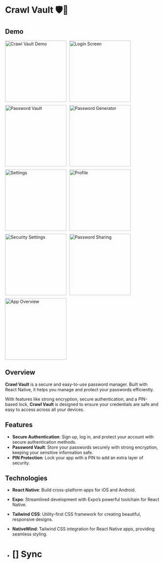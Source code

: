 # **Crawl Vault** 🛡️🔐
## **Demo**


<div style="display: flex; flex-wrap: wrap; gap: 10px;">

<img src="https://drive.google.com/uc?export=view&id=14laeCtbD-597JFpVL9CwQFZZDwmxmc8z" alt="Crawl Vault Demo" width="200"/>


<img src="https://drive.google.com/uc?export=view&id=1pckjAQQ-3TyeiQm5ano7qs0L-Bz9mVVk" alt="Login Screen" width="200"/>


<img src="https://drive.google.com/uc?export=view&id=1UPhl0u_-WmJ-uEqYfSCw12LELszeonjM" alt="Password Vault" width="200"/>


<img src="https://drive.google.com/uc?export=view&id=1Z7jijpctwAMJ6HXvGk7rBN-62GpCY88t" alt="Password Generator" width="200"/>


<img src="https://drive.google.com/uc?export=view&id=1Tg61ZX7m2AN0Nrv5kMlVInXueAy1QCF6" alt="Settings" width="200"/>


<img src="https://drive.google.com/uc?export=view&id=1auzkDuFXgtB7qjBGM751mBx_hl5TY3MB" alt="Profile" width="200"/>


<img src="https://drive.google.com/uc?export=view&id=1Zteg9ubyc31e4AlrcH6W1JmZUpgYFzvJ" alt="Security Settings" width="200"/>


<img src="https://drive.google.com/uc?export=view&id=1UFUBQR6dyNsUVNUWXfxS4Sy_e94BnpDD" alt="Password Sharing" width="200"/>


<img src="https://drive.google.com/uc?export=view&id=18I7AIjGyYUifR66G8HMwFSIWFEV2qYQv" alt="App Overview" width="200"/>

</div>


## **Overview**

**Crawl Vault** is a secure and easy-to-use password manager. Built with React Native, it helps you manage and protect your passwords efficiently. 

With features like strong encryption, secure authentication, and a PIN-based lock, **Crawl Vault** is designed to ensure your credentials are safe and easy to access across all your devices.

## **Features**

- **Secure Authentication**: Sign up, log in, and protect your account with secure authentication methods.
- **Password Vault**: Store your passwords securely with strong encryption, keeping your sensitive information safe.
- **PIN Protection**: Lock your app with a PIN to add an extra layer of security.

## **Technologies**

- **React Native**: Build cross-platform apps for iOS and Android.
- **Expo**: Streamlined development with Expo’s powerful toolchain for React Native.
- **Tailwind CSS**: Utility-first CSS framework for creating beautiful, responsive designs.
- **NativeWind**: Tailwind CSS integration for React Native apps, providing seamless styling.

- # [] Sync

